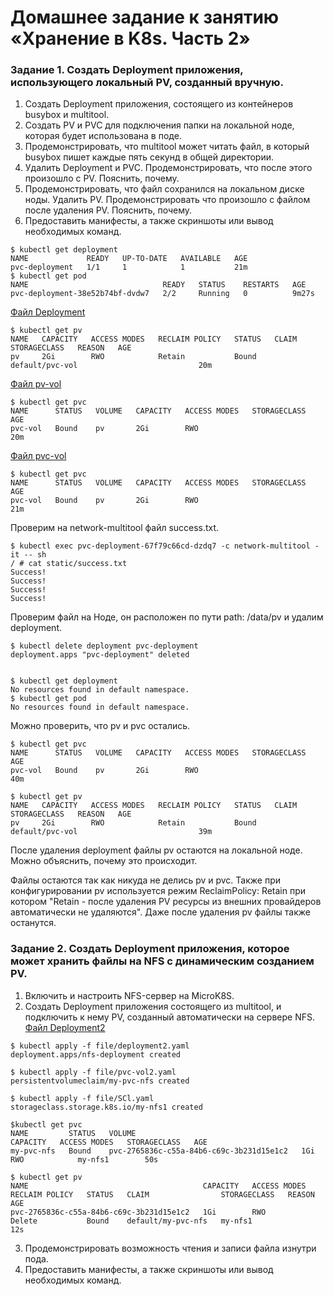 # Домашнее задание к занятию «Хранение в K8s. Часть 2»
### Задание 1. Создать Deployment приложения, использующего локальный PV, созданный вручную.
1) Создать Deployment приложения, состоящего из контейнеров busybox и multitool.
2) Создать PV и PVC для подключения папки на локальной ноде, которая будет использована в поде.
3) Продемонстрировать, что multitool может читать файл, в который busybox пишет каждые пять секунд в общей директории.
4) Удалить Deployment и PVC. Продемонстрировать, что после этого произошло с PV. Пояснить, почему.
5) Продемонстрировать, что файл сохранился на локальном диске ноды. Удалить PV. Продемонстрировать что произошло с файлом после удаления PV. Пояснить, почему.
6) Предоставить манифесты, а также скриншоты или вывод необходимых команд.
```
$ kubectl get deployment
NAME             READY   UP-TO-DATE   AVAILABLE   AGE
pvc-deployment   1/1     1            1           21m
$ kubectl get pod
NAME                              READY   STATUS    RESTARTS   AGE
pvc-deployment-38e52b74bf-dvdw7   2/2     Running   0          9m27s
```
[Файл Deployment](https://github.com/dikalov/devops-28/blob/main/kuber-homeworks/2.2%20/file%20/deployment.yaml)
```
$ kubectl get pv
NAME   CAPACITY   ACCESS MODES   RECLAIM POLICY   STATUS   CLAIM             STORAGECLASS   REASON   AGE
pv     2Gi        RWO            Retain           Bound    default/pvc-vol                           20m
```
[Файл pv-vol](https://github.com/dikalov/devops-28/blob/main/kuber-homeworks/2.2%20/file%20/pv-vol.yaml)
```
$ kubectl get pvc
NAME      STATUS   VOLUME   CAPACITY   ACCESS MODES   STORAGECLASS   AGE
pvc-vol   Bound    pv       2Gi        RWO                           20m
```
[Файл pvc-vol](https://github.com/dikalov/devops-28/blob/main/kuber-homeworks/2.2%20/file%20/pvc-vol.yaml)
```
$ kubectl get pvc
NAME      STATUS   VOLUME   CAPACITY   ACCESS MODES   STORAGECLASS   AGE
pvc-vol   Bound    pv       2Gi        RWO                           21m
```
Проверим на network-multitool файл success.txt.
```
$ kubectl exec pvc-deployment-67f79c66cd-dzdq7 -c network-multitool -it -- sh
/ # cat static/success.txt
Success!
Success!
Success!
Success!
```
Проверим файл на Ноде, он расположен по пути path: /data/pv и удалим deployment.
```
$ kubectl delete deployment pvc-deployment
deployment.apps "pvc-deployment" deleted


$ kubectl get deployment
No resources found in default namespace.
$ kubectl get pod
No resources found in default namespace.
```
Можно проверить, что pv и pvc остались.
```
$ kubectl get pvc
NAME      STATUS   VOLUME   CAPACITY   ACCESS MODES   STORAGECLASS   AGE
pvc-vol   Bound    pv       2Gi        RWO                           40m

$ kubectl get pv
NAME   CAPACITY   ACCESS MODES   RECLAIM POLICY   STATUS   CLAIM             STORAGECLASS   REASON   AGE
pv     2Gi        RWO            Retain           Bound    default/pvc-vol                           39m
```
После удаления deployment файлы pv остаются на локальной ноде. Можно объяснить, почему это происходит.

Файлы остаются так как никуда не делись pv и pvc. Также при конфигурировании pv используется режим ReclaimPolicy: Retain при котором "Retain - после удаления PV ресурсы из внешних провайдеров автоматически не удаляются". Даже после удаления pv файлы также останутся.

### Задание 2. Создать Deployment приложения, которое может хранить файлы на NFS с динамическим созданием PV.
1) Включить и настроить NFS-сервер на MicroK8S.
2) Создать Deployment приложения состоящего из multitool, и подключить к нему PV, созданный автоматически на сервере NFS.
[Файл Deployment2](https://github.com/dikalov/devops-28/blob/main/kuber-homeworks/2.2%20/file%20/deployment2.yaml)
```
$ kubectl apply -f file/deployment2.yaml 
deployment.apps/nfs-deployment created

$ kubectl apply -f file/pvc-vol2.yaml 
persistentvolumeclaim/my-pvc-nfs created

$ kubectl apply -f file/SCl.yaml 
storageclass.storage.k8s.io/my-nfs1 created

$kubectl get pvc
NAME         STATUS   VOLUME                                     CAPACITY   ACCESS MODES   STORAGECLASS   AGE
my-pvc-nfs   Bound    pvc-2765836c-c55a-84b6-c69c-3b231d15e1c2   1Gi        RWO            my-nfs1        50s

$ kubectl get pv
NAME                                       CAPACITY   ACCESS MODES   RECLAIM POLICY   STATUS   CLAIM                STORAGECLASS   REASON   AGE
pvc-2765836c-c55a-84b6-c69c-3b231d15e1c2   1Gi        RWO            Delete           Bound    default/my-pvc-nfs   my-nfs1                 12s
```
3) Продемонстрировать возможность чтения и записи файла изнутри пода.
4) Предоставить манифесты, а также скриншоты или вывод необходимых команд.








